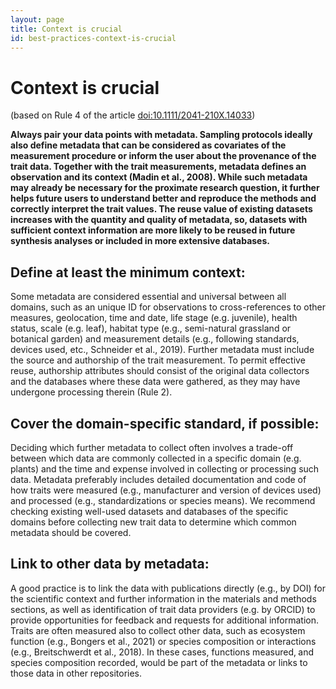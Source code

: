 ```yaml
---
layout: page
title: Context is crucial
id: best-practices-context-is-crucial
---
```


# Context is crucial
(based on Rule 4 of the article [doi:10.1111/2041-210X.14033](https://doi.org/10.1111/2041-210X.14033))

**Always pair your data points with metadata. Sampling protocols ideally also define metadata that can be considered as covariates of the measurement procedure or inform the user about the provenance of the trait data. Together with the trait measurements, metadata defines an observation and its context (Madin et al., 2008). While such metadata may already be necessary for the proximate research question, it further helps future users to understand better and reproduce the methods and correctly interpret the trait values. The reuse value of existing datasets increases with the quantity and quality of metadata, so, datasets with sufficient context information are more likely to be reused in future synthesis analyses or included in more extensive databases.**

## Define at least the minimum context: 
Some metadata are considered essential and universal between all domains, such as an unique ID for observations to cross-references to other measures, geolocation, time and date, life stage (e.g. juvenile), health status, scale (e.g. leaf), habitat type (e.g., semi-natural grassland or botanical garden) and measurement details (e.g., following standards, devices used, etc., Schneider et al., 2019). Further metadata must include the source and authorship of the trait measurement. To permit effective reuse, authorship attributes should consist of the original data collectors and the databases where these data were gathered, as they may have undergone processing therein (Rule 2). 

## Cover the domain-specific standard, if possible: 
Deciding which further metadata to collect often involves a trade-off between which data are commonly collected in a specific domain (e.g. plants) and the time and expense involved in collecting or processing such data. Metadata preferably includes detailed documentation and code of how traits were measured (e.g., manufacturer and version of devices used) and processed (e.g., standardizations or species means). We recommend checking existing well-used datasets and databases of the specific domains before collecting new trait data to determine which common metadata should be covered. 

## Link to other data by metadata: 
A good practice is to link the data with publications directly (e.g., by DOI) for the scientific context and further information in the materials and methods sections, as well as identification of trait data providers (e.g. by ORCID) to provide opportunities for feedback and requests for additional information. Traits are often measured also to collect other data, such as ecosystem function (e.g., Bongers et al., 2021) or species composition or interactions (e.g., Breitschwerdt et al., 2018). In these cases, functions measured‚ and species composition recorded, would be part of the metadata or links to those data in other repositories. 
